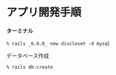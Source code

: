 # アプリ開発手順
#### ターミナル
```
% rails _6.0.0_ new discloset -d mysql
```

データベース作成
```
% rails db:create
```
<br>

